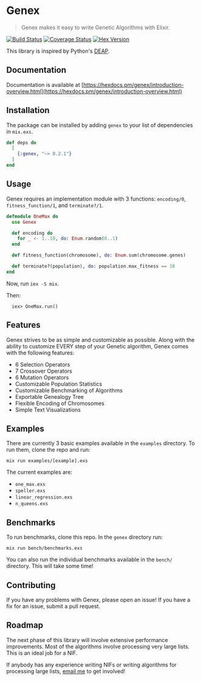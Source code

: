 # Genex

> Genex makes it easy to write Genetic Algorithms with Elixir.

[![Build Status](https://travis-ci.org/seanmor5/genex.svg?branch=master)](https://travis-ci.org/seanmor5/genex)
[![Coverage Status](https://coveralls.io/repos/github/seanmor5/genex/badge.svg?branch=master)](https://coveralls.io/github/seanmor5/genex?branch=master)
[![Hex Version](https://img.shields.io/hexpm/v/genex)](https://hex.pm/packages/genex/0.1.4)

This library is inspired by Python's [DEAP](https://github.com/deap/deap).

## Documentation

Documentation is available at [https://hexdocs.pm/genex/introduction-overview.html](https://hexdocs.pm/genex/introduction-overview.html)

## Installation

The package can be installed by adding `genex` to your list of dependencies in `mix.exs`.

```elixir
def deps do
  [
    {:genex, "~> 0.2.1"}
  ]
end
```

## Usage

Genex requires an implementation module with 3 functions: `encoding/0`, `fitness_function/1`, and `terminate?/1`.

```elixir
defmodule OneMax do
  use Genex

  def encoding do
    for _ <- 1..10, do: Enum.random(0..1)
  end

  def fitness_function(chromosome), do: Enum.sum(chromosome.genes)

  def terminate?(population), do: population.max_fitness == 10
end
```

Now, run `iex -S mix`.

Then:
```
  iex> OneMax.run()
```

## Features

Genex strives to be as simple and customizable as possible. Along with the ability to customize EVERY step of your Genetic algorithm, Genex comes with the following features:

- 6 Selection Operators
- 7 Crossover Operators
- 6 Mutation Operators
- Customizable Population Statistics
- Customizable Benchmarking of Algorithms
- Exportable Genealogy Tree
- Flexible Encoding of Chromosomes
- Simple Text Visualizations

## Examples

There are currently 3 basic examples available in the `examples` directory. To run them, clone the repo and run:

```
mix run examples/[example].exs
```

The current examples are:

- `one_max.exs`
- `speller.exs`
- `linear_regression.exs`
- `n_queens.exs`

## Benchmarks

To run benchmarks, clone this repo. In the `genex` directory run:

```
mix run bench/benchmarks.exs
```

You can also run the individual benchmarks available in the `bench/` directory. This will take some time!

## Contributing

If you have any problems with Genex, please open an issue! If you have a fix for an issue, submit a pull request.

## Roadmap

The next phase of this library will involve extensive performance improvements. Most of the algorithms involve processing very large lists. This is an ideal job for a NIF.

If anybody has any experience writing NIFs or writing algorithms for processing large lists, [email me](mailto:smoriarity.5@gmail.com) to get involved!